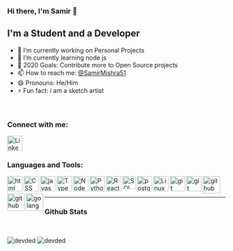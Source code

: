 ### Hi there, I'm Samir 👋

## I'm a Student and a Developer

- 🔭 I’m currently working on Personal Projects
- 🌱 I’m currently learning node js
- 👯 2020 Goals: Contribute more to Open Source projects
- 📫 How to reach me: [@SamirMishra51][twitter]
- 😄 Pronouns: He/Him
- ⚡ Fun fact: i am a sketch artist

<br />



### Connect with me:

<!-- [<img align="left" width="35px" src="https://www.pngitem.com/pimgs/m/529-5296115_logo-icon-web-png-png-download-transparent-background.png" />][website] -->

[<img align="left" alt="LinkedIn" width="35px" src="https://image.flaticon.com/icons/png/512/174/174857.png" />][linkedin]

<br />
<br />

### Languages and Tools:

<!-- [<img align="left" alt="html" width="35px" src="https://upload.wikimedia.org/wikipedia/commons/thumb/9/9a/Visual_Studio_Code_1.35_icon.svg/1024px-Visual_Studio_Code_1.35_icon.svg.png" />][github] -->

[<img align="left" alt="html" width="35px" src="https://cdn1.iconfinder.com/data/icons/logotypes/32/badge-html-5-512.png" />][github]
[<img align="left" alt="CSS" width="35px" src="https://cdn.iconscout.com/icon/free/png-256/css3-9-1175237.png" />][github]
[<img align="left" alt="javascript" width="35px" src="https://upload.wikimedia.org/wikipedia/commons/thumb/9/99/Unofficial_JavaScript_logo_2.svg/1024px-Unofficial_JavaScript_logo_2.svg.png" />][github]
[<img align="left" alt="Typescript" width="35px" src="https://miro.medium.com/max/816/1*mn6bOs7s6Qbao15PMNRyOA.png" />][github]
[<img align="left" alt="Node js" width="35px" src="https://www.guarana-technologies.com/wp-content/uploads/2017/08/node-js-web-app-development.png" />][github]

[<img align="left" alt="Python" width="35px" src="https://www.pngitem.com/pimgs/m/31-312064_programming-icon-png-python-logo-512-transparent-png.png" />][github]

[<img align="left" alt="React" width="35px" src="https://upload.wikimedia.org/wikipedia/commons/thumb/4/47/React.svg/1200px-React.svg.png" />][github]

[<img align="left" alt="SQL" width="30px" src="https://freepngimg.com/thumb/database/6-2-database-free-png-image.png" />][github]
[<img align="left" alt="postgreSQL" width="35px" src="https://upload.wikimedia.org/wikipedia/commons/thumb/2/29/Postgresql_elephant.svg/1200px-Postgresql_elephant.svg.png" />][github]
[<img align="left" alt="Linux" width="35px" src="https://upload.wikimedia.org/wikipedia/commons/thumb/3/35/Tux.svg/1200px-Tux.svg.png" />][github]
[<img align="left" alt="git" width="35px" src="https://git-scm.com/images/logos/downloads/Git-Icon-1788C.png" />][github]
[<img align="left" alt="git" width="35px" src="https://banner2.cleanpng.com/20180718/cbh/kisspng-vue-js-javascript-library-angularjs-react-vue-js-5b4ebe1bc45884.1915769815318871318042.jpg" />][github]
[<img align="left" alt="github" width="40px" src="https://w7.pngwing.com/pngs/224/196/png-transparent-web-development-angularjs-javascript-vue-js-world-wide-web-thumbnail.png" />][github]
[<img align="left" alt="github" width="40px" src="https://image.flaticon.com/icons/png/512/25/25231.png" />][github]
[<img align="left" alt="golang" width="40px" src="https://www.seekicon.com/free-icon-download/golang-icon_1.svg" />][github]
<br/>
<br/>

---


### Github Stats

<br/>
<p align="left">
<img src="https://github-readme-stats.vercel.app/api?username=smir45&show_icons=true&hide=contribs" alt="devded" />

<img src="https://github-readme-stats.anuraghazra1.vercel.app/api/top-langs/?username=smir45&layout=compact" alt="devded" />
</p>

<br/>

[website]: https://samirmishra11.com.np
[twitter]: https://twitter.com/@SamirMishra51
[linkedin]:https://www.linkedin.com/in/samir-mishra-590428b5/
[github]: https://github.com/smir45


